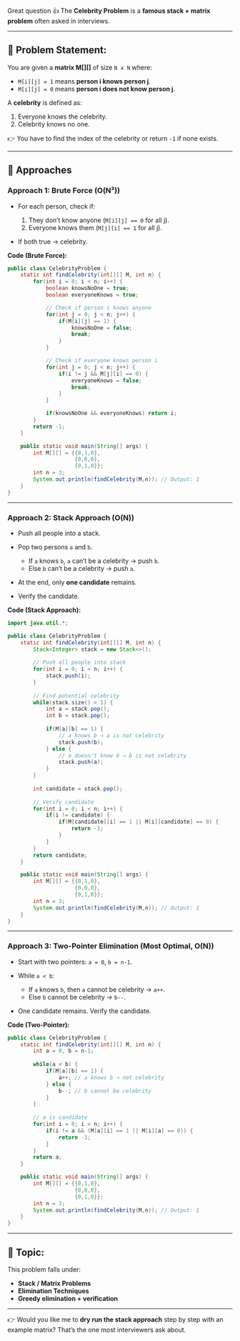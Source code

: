 Great question 👍 The **Celebrity Problem** is a **famous stack + matrix problem** often asked in interviews.

---

## 📌 Problem Statement:

You are given a **matrix M\[]\[]** of size `N x N` where:

* `M[i][j] = 1` means **person i knows person j**.
* `M[i][j] = 0` means **person i does not know person j**.

A **celebrity** is defined as:

1. Everyone knows the celebrity.
2. Celebrity knows no one.

👉 You have to find the index of the celebrity or return `-1` if none exists.

---

## 📌 Approaches

### **Approach 1: Brute Force (O(N²))**

* For each person, check if:

  1. They don’t know anyone (`M[i][j] == 0` for all j).
  2. Everyone knows them (`M[j][i] == 1` for all j).
* If both true → celebrity.

**Code (Brute Force):**

```java
public class CelebrityProblem {
    static int findCelebrity(int[][] M, int n) {
        for(int i = 0; i < n; i++) {
            boolean knowsNoOne = true;
            boolean everyoneKnows = true;

            // Check if person i knows anyone
            for(int j = 0; j < n; j++) {
                if(M[i][j] == 1) { 
                    knowsNoOne = false; 
                    break;
                }
            }

            // Check if everyone knows person i
            for(int j = 0; j < n; j++) {
                if(i != j && M[j][i] == 0) { 
                    everyoneKnows = false; 
                    break;
                }
            }

            if(knowsNoOne && everyoneKnows) return i;
        }
        return -1;
    }

    public static void main(String[] args) {
        int M[][] = {{0,1,0},
                     {0,0,0},
                     {0,1,0}};
        int n = 3;
        System.out.println(findCelebrity(M,n)); // Output: 1
    }
}
```

---

### **Approach 2: Stack Approach (O(N))**

* Push all people into a stack.
* Pop two persons `a` and `b`.

  * If `a` knows `b`, `a` can’t be a celebrity → push `b`.
  * Else `b` can’t be a celebrity → push `a`.
* At the end, only **one candidate** remains.
* Verify the candidate.

**Code (Stack Approach):**

```java
import java.util.*;

public class CelebrityProblem {
    static int findCelebrity(int[][] M, int n) {
        Stack<Integer> stack = new Stack<>();
        
        // Push all people into stack
        for(int i = 0; i < n; i++) {
            stack.push(i);
        }
        
        // Find potential celebrity
        while(stack.size() > 1) {
            int a = stack.pop();
            int b = stack.pop();
            
            if(M[a][b] == 1) {
                // a knows b → a is not celebrity
                stack.push(b);
            } else {
                // a doesn't know b → b is not celebrity
                stack.push(a);
            }
        }
        
        int candidate = stack.pop();
        
        // Verify candidate
        for(int i = 0; i < n; i++) {
            if(i != candidate) {
                if(M[candidate][i] == 1 || M[i][candidate] == 0) {
                    return -1;
                }
            }
        }
        return candidate;
    }

    public static void main(String[] args) {
        int M[][] = {{0,1,0},
                     {0,0,0},
                     {0,1,0}};
        int n = 3;
        System.out.println(findCelebrity(M,n)); // Output: 1
    }
}
```

---

### **Approach 3: Two-Pointer Elimination (Most Optimal, O(N))**

* Start with two pointers: `a = 0`, `b = n-1`.
* While `a < b`:

  * If `a` knows `b`, then `a` cannot be celebrity → `a++`.
  * Else `b` cannot be celebrity → `b--`.
* One candidate remains. Verify the candidate.

**Code (Two-Pointer):**

```java
public class CelebrityProblem {
    static int findCelebrity(int[][] M, int n) {
        int a = 0, b = n-1;
        
        while(a < b) {
            if(M[a][b] == 1) {
                a++; // a knows b → not celebrity
            } else {
                b--; // b cannot be celebrity
            }
        }
        
        // a is candidate
        for(int i = 0; i < n; i++) {
            if(i != a && (M[a][i] == 1 || M[i][a] == 0)) {
                return -1;
            }
        }
        return a;
    }

    public static void main(String[] args) {
        int M[][] = {{0,1,0},
                     {0,0,0},
                     {0,1,0}};
        int n = 3;
        System.out.println(findCelebrity(M,n)); // Output: 1
    }
}
```

---

## 📌 Topic:

This problem falls under:

* **Stack / Matrix Problems**
* **Elimination Techniques**
* **Greedy elimination + verification**

---

👉 Would you like me to **dry run the stack approach** step by step with an example matrix? That’s the one most interviewers ask about.
